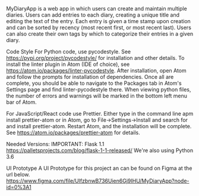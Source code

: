 MyDiaryApp is a web app in which users can create and maintain multiple diaries. Users can add entries to each diary, creating a unique title and editing the text of the entry. Each entry is given a time stamp upon creation and can be sorted by recency (most recent first, or most recent last). Users can also create their own tags by which to categorize their entries in a given diary.

Code Style
For Python code, use pycodestyle. See https://pypi.org/project/pycodestyle/ for installation and other details. To install the linter plugin in Atom (IDE of choice), see https://atom.io/packages/linter-pycodestyle. After installation, open Atom and follow the prompts for installation of dependencies. Once all are complete, you should be able to navigate to the Packages tab in Atom's Settings page and find linter-pycodestyle there. When viewing python files, the number of errors and warnings will be marked in the bottom left menu bar of Atom.

For JavaScript/React code use Prettier. Either type in the command line apm install prettier-atom or in Atom, go to File->Settings->Install and search for and install prettier-atom. Restart Atom, and the installation will be complete. See https://atom.io/packages/prettier-atom for details.

Needed Versions:
IMPORTANT: Flask 1.1 https://palletsprojects.com/blog/flask-1-1-released/
We're also using Python 3.6

UI Prototype
A UI Prototype for this project an can be found on Figma at the url below.
https://www.figma.com/file/UlfzbnwB736Uien6Gj9IHU/MyDiaryApp?node-id=0%3A1
